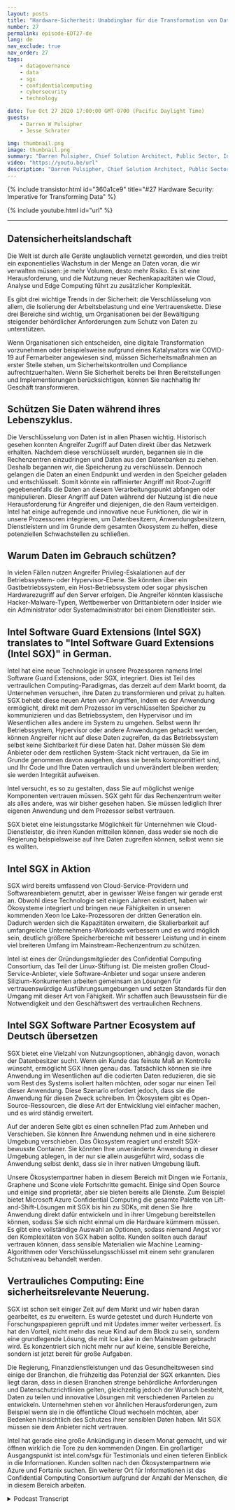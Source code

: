 ```yaml
---
layout: posts
title: "Hardware-Sicherheit: Unabdingbar für die Transformation von Daten"
number: 27
permalink: episode-EDT27-de
lang: de
nav_exclude: true
nav_order: 27
tags:
    - datagovernance
    - data
    - sgx
    - confidentialcomputing
    - cybersecurity
    - technology

date: Tue Oct 27 2020 17:00:00 GMT-0700 (Pacific Daylight Time)
guests:
    - Darren W Pulsipher
    - Jesse Schrater

img: thumbnail.png
image: thumbnail.png
summary: "Darren Pulsipher, Chief Solution Architect, Public Sector, Intel, und Jesse Schrater, Security Manager, Data Platforms Group, Intel, diskutieren die aktuelle Sicherheitslandschaft und wie Intels SGX und das Partner-Ökosystem eine zeitnahe und bewährte Lösung für Daten in Verwendung und andere Sicherheitsbedenken bietet."
video: "https://youtu.be/url"
description: "Darren Pulsipher, Chief Solution Architect, Public Sector, Intel, und Jesse Schrater, Security Manager, Data Platforms Group, Intel, diskutieren die aktuelle Sicherheitslandschaft und wie Intels SGX und das Partner-Ökosystem eine zeitnahe und bewährte Lösung für Daten in Verwendung und andere Sicherheitsbedenken bietet."
---
```


<div>
{% include transistor.html id="360a1ce9" title="#27 Hardware Security: Imperative for Transforming Data" %}

{% include youtube.html id="url" %}
</div>

---

## Datensicherheitslandschaft

Die Welt ist durch alle Geräte unglaublich vernetzt geworden, und dies treibt ein exponentielles Wachstum in der Menge an Daten voran, die wir verwalten müssen: je mehr Volumen, desto mehr Risiko. Es ist eine Herausforderung, und die Nutzung neuer Rechenkapazitäten wie Cloud, Analyse und Edge Computing führt zu zusätzlicher Komplexität.

Es gibt drei wichtige Trends in der Sicherheit: die Verschlüsselung von allem, die Isolierung der Arbeitsbelastung und eine Vertrauenskette. Diese drei Bereiche sind wichtig, um Organisationen bei der Bewältigung steigender behördlicher Anforderungen zum Schutz von Daten zu unterstützen.

Wenn Organisationen sich entscheiden, eine digitale Transformation vorzunehmen oder beispielsweise aufgrund eines Katalysators wie COVID-19 auf Fernarbeiter angewiesen sind, müssen Sicherheitsmaßnahmen an erster Stelle stehen, um Sicherheitskontrollen und Compliance aufrechtzuerhalten. Wenn Sie Sicherheit bereits bei Ihren Bereitstellungen und Implementierungen berücksichtigen, können Sie nachhaltig Ihr Geschäft transformieren.

## Schützen Sie Daten während ihres Lebenszyklus.

Die Verschlüsselung von Daten ist in allen Phasen wichtig. Historisch gesehen konnten Angreifer Zugriff auf Daten direkt über das Netzwerk erhalten. Nachdem diese verschlüsselt wurden, begannen sie in die Rechenzentren einzudringen und Daten aus den Datenbanken zu ziehen. Deshalb begannen wir, die Speicherung zu verschlüsseln. Dennoch gelangen die Daten an einen Endpunkt und werden in den Speicher geladen und entschlüsselt. Somit könnte ein raffinierter Angriff mit Root-Zugriff gegebenenfalls die Daten an diesem Verarbeitungspunkt abfangen oder manipulieren. Dieser Angriff auf Daten während der Nutzung ist die neue Herausforderung für Angreifer und diejenigen, die den Raum verteidigen. Intel hat einige aufregende und innovative neue Funktionen, die wir in unsere Prozessoren integrieren, um Datenbesitzern, Anwendungsbesitzern, Dienstleistern und im Grunde dem gesamten Ökosystem zu helfen, diese potenziellen Schwachstellen zu schließen.

## Warum Daten im Gebrauch schützen?

In vielen Fällen nutzen Angreifer Privileg-Eskalationen auf der Betriebssystem- oder Hypervisor-Ebene. Sie könnten über ein Gastbetriebssystem, ein Host-Betriebssystem oder sogar physischen Hardwarezugriff auf den Server erfolgen. Die Angreifer könnten klassische Hacker-Malware-Typen, Wettbewerber von Drittanbietern oder Insider wie ein Administrator oder Systemadministrator bei einem Dienstleister sein.

## Intel Software Guard Extensions (Intel SGX) translates to "Intel Software Guard Extensions (Intel SGX)" in German.

Intel hat eine neue Technologie in unsere Prozessoren namens Intel Software Guard Extensions, oder SGX, integriert. Dies ist Teil des vertraulichen Computing-Paradigmas, das derzeit auf dem Markt boomt, da Unternehmen versuchen, ihre Daten zu transformieren und privat zu halten. SGX behebt diese neuen Arten von Angriffen, indem es der Anwendung ermöglicht, direkt mit dem Prozessor im verschlüsselten Speicher zu kommunizieren und das Betriebssystem, den Hypervisor und im Wesentlichen alles andere im System zu umgehen. Selbst wenn Ihr Betriebssystem, Hypervisor oder andere Anwendungen gehackt werden, können Angreifer nicht auf diese Daten zugreifen, da das Betriebssystem selbst keine Sichtbarkeit für diese Daten hat. Daher müssen Sie dem Anbieter oder dem restlichen System-Stack nicht vertrauen, da Sie im Grunde genommen davon ausgehen, dass sie bereits kompromittiert sind, und Ihr Code und Ihre Daten vertraulich und unverändert bleiben werden; sie werden Integrität aufweisen.

Intel versucht, es so zu gestalten, dass Sie auf möglichst wenige Komponenten vertrauen müssen. SGX geht für das Rechenzentrum weiter als alles andere, was wir bisher gesehen haben. Sie müssen lediglich Ihrer eigenen Anwendung und dem Prozessor selbst vertrauen.

SGX bietet eine leistungsstarke Möglichkeit für Unternehmen wie Cloud-Dienstleister, die ihren Kunden mitteilen können, dass weder sie noch die Regierung beispielsweise auf Ihre Daten zugreifen können, selbst wenn sie es wollten.

## Intel SGX in Aktion

SGX wird bereits umfassend von Cloud-Service-Providern und Softwareanbietern genutzt, aber in gewisser Weise fangen wir gerade erst an. Obwohl diese Technologie seit einigen Jahren existiert, haben wir Ökosysteme integriert und bringen neue Fähigkeiten in unseren kommenden Xeon Ice Lake-Prozessoren der dritten Generation ein. Dadurch werden sich die Kapazitäten erweitern, die Skalierbarkeit auf umfangreiche Unternehmens-Workloads verbessern und es wird möglich sein, deutlich größere Speicherbereiche mit besserer Leistung und in einem viel breiteren Umfang im Mainstream-Rechenzentrum zu schützen.

Intel ist eines der Gründungsmitglieder des Confidential Computing Consortium, das Teil der Linux-Stiftung ist. Die meisten großen Cloud-Service-Anbieter, viele Software-Anbieter und sogar unsere anderen Silizium-Konkurrenten arbeiten gemeinsam an Lösungen für vertrauenswürdige Ausführungsumgebungen und setzen Standards für den Umgang mit dieser Art von Fähigkeit. Wir schaffen auch Bewusstsein für die Notwendigkeit und den Geschäftswert des vertraulichen Rechnens.

## Intel SGX Software Partner Ecosystem auf Deutsch übersetzen

SGX bietet eine Vielzahl von Nutzungsoptionen, abhängig davon, wonach der Datenbesitzer sucht. Wenn ein Kunde das feinste Maß an Kontrolle wünscht, ermöglicht SGX ihnen genau das. Tatsächlich können sie ihre Anwendung im Wesentlichen auf die codierten Daten reduzieren, die sie vom Rest des Systems isoliert halten möchten, oder sogar nur einen Teil dieser Anwendung. Diese Szenario erfordert jedoch, dass sie die Anwendung für diesen Zweck schreiben. Im Ökosystem gibt es Open-Source-Ressourcen, die diese Art der Entwicklung viel einfacher machen, und es wird ständig erweitert.

Auf der anderen Seite gibt es einen schnellen Pfad zum Anheben und Verschieben. Sie können Ihre Anwendung nehmen und in eine sicherere Umgebung verschieben. Das Ökosystem reagiert und erstellt SGX-bewusste Container. Sie könnten Ihre unveränderte Anwendung in dieser Umgebung ablegen, in der nur sie allein ausgeführt wird, sodass die Anwendung selbst denkt, dass sie in ihrer nativen Umgebung läuft.

Unsere Ökosystempartner haben in diesem Bereich mit Dingen wie Fortanix, Graphene und Scone viele Fortschritte gemacht. Einige sind Open Source und einige sind proprietär, aber sie bieten bereits alle Dienste. Zum Beispiel bietet Microsoft Azure Confidential Computing die gesamte Palette von Lift-and-Shift-Lösungen mit SGX bis hin zu SDKs, mit denen Sie Ihre Anwendung direkt dafür entwickeln und in ihrer Umgebung bereitstellen können, sodass Sie sich nicht einmal um die Hardware kümmern müssen. Es gibt eine vollständige Auswahl an Optionen, sodass niemand Angst vor den Komplexitäten von SGX haben sollte. Kunden sollten auch darauf vertrauen können, dass sensible Materialien wie Machine Learning-Algorithmen oder Verschlüsselungsschlüssel mit einem sehr granularen Schutzniveau behandelt werden.

## Vertrauliches Computing: Eine sicherheitsrelevante Neuerung.

SGX ist schon seit einiger Zeit auf dem Markt und wir haben daran gearbeitet, es zu erweitern. Es wurde getestet und durch Hunderte von Forschungspapieren geprüft und mit Updates immer weiter verbessert. Es hat den Vorteil, nicht mehr das neue Kind auf dem Block zu sein, sondern eine grundlegende Lösung, die mit Ice Lake in den Mainstream gebracht wird. Es konzentriert sich nicht mehr nur auf kleine, sensible Bereiche, sondern ist jetzt bereit für große Aufgaben.

Die Regierung, Finanzdienstleistungen und das Gesundheitswesen sind einige der Branchen, die frühzeitig das Potenzial der SGX erkannten. Dies liegt daran, dass in diesen Branchen strenge behördliche Anforderungen und Datenschutzrichtlinien gelten, gleichzeitig jedoch der Wunsch besteht, Daten zu teilen und innovative Lösungen mit verschiedenen Parteien zu entwickeln. Unternehmen stehen vor ähnlichen Herausforderungen, zum Beispiel wenn sie in die öffentliche Cloud wechseln möchten, aber Bedenken hinsichtlich des Schutzes ihrer sensiblen Daten haben. Mit SGX müssen sie dem Anbieter nicht vertrauen.

Intel hat gerade eine große Ankündigung in diesem Monat gemacht, und wir öffnen wirklich die Tore zu den kommenden Dingen. Ein großartiger Ausgangspunkt ist intel.com/sgx für Testimonials und einen tieferen Einblick in die Informationen. Kunden sollten nach den Ökosystempartnern wie Azure und Fortanix suchen. Ein weiterer Ort für Informationen ist das Confidential Computing Consortium aufgrund der Anzahl der Menschen, die in diesem Bereich arbeiten.



<details>
<summary> Podcast Transcript </summary>

<p></p>

</details>
